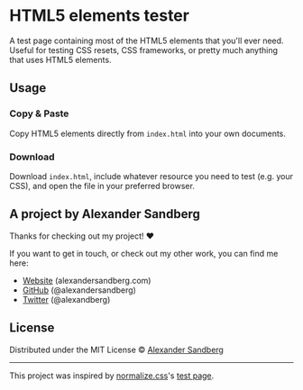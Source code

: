 # HTML5 elements tester

A test page containing most of the HTML5 elements that you'll ever need. Useful for testing CSS resets, CSS frameworks, or pretty much anything that uses HTML5 elements.

## Usage
### Copy & Paste
Copy HTML5 elements directly from `index.html` into your own documents.

### Download
Download `index.html`, include whatever resource you need to test (e.g. your CSS), and open the file in your preferred browser.

## A project by Alexander Sandberg

Thanks for checking out my project! ❤️

If you want to get in touch, or check out my other work, you can find me here:

- [Website](https://alexandersandberg.com) (alexandersandberg.com)
- [GitHub](https://github.com/alexandersandberg) (@alexandersandberg)
- [Twitter](https://twitter.com/alexandberg) (@alexandberg)

## License

Distributed under the MIT License © [Alexander Sandberg](https://github.com/alexandersandberg)

---

This project was inspired by [normalize.css](https://github.com/necolas/normalize.css)'s [test page](https://github.com/necolas/normalize.css/blob/master/test.html).
